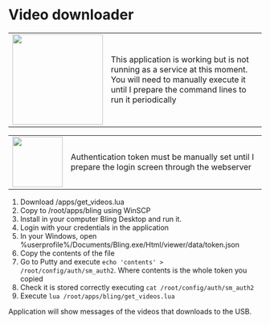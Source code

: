 # Video downloader

<table>
<tr><td><img width="180" src="https://upload.wikimedia.org/wikipedia/commons/thumb/2/25/Info_icon-72a7cf.svg/1200px-Info_icon-72a7cf.svg.png"></td><td>This application is working but is not running as a service at this moment. You will need to manually execute it until I prepare the command lines to run it periodically</td></tr>
</table>

<table>
<tr><td><img width="100" src="https://upload.wikimedia.org/wikipedia/commons/thumb/2/25/Info_icon-72a7cf.svg/1200px-Info_icon-72a7cf.svg.png"></td><td>Authentication token must be manually set until I prepare the login screen through the webserver</td></tr>
</table>

1. Download /apps/get_videos.lua
1. Copy to /root/apps/bling using WinSCP
1. Install in your computer Bling Desktop and run it.
1. Login with your credentials in the application
1. In your Windows, open %userprofile%/Documents/Bling.exe/Html/viewer/data/token.json
1. Copy the contents of the file
1. Go to Putty and execute `echo 'contents' > /root/config/auth/sm_auth2`. Where contents is the whole token you copied
1. Check it is stored correctly executing `cat /root/config/auth/sm_auth2`
1. Execute `lua /root/apps/bling/get_videos.lua`

Application will show messages of the videos that downloads to the USB.
